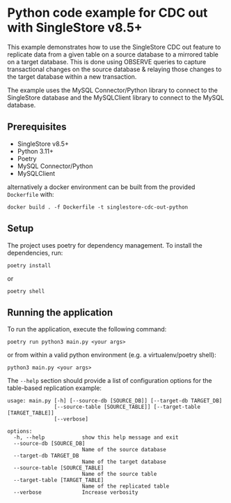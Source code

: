 # Python code example for CDC out with SingleStore v8.5+

This example demonstrates how to use the SingleStore CDC out feature to replicate data from a given table on a source
database to a mirrored table on a target database.
This is done using OBSERVE queries to capture transactional changes
on the source database & relaying those changes to the target database within a new transaction.

The example uses the MySQL Connector/Python library
to connect to the SingleStore database and the MySQLClient library to connect to the MySQL database.

## Prerequisites
- SingleStore v8.5+
- Python 3.11+
- Poetry
- MySQL Connector/Python
- MySQLClient

alternatively a docker environment can be built from the provided `Dockerfile` with:
```shell
docker build . -f Dockerfile -t singlestore-cdc-out-python
```

## Setup

The project uses poetry for dependency management. To install the dependencies, run:
```shell
poetry install
```
or 
```shell
poetry shell
```

## Running the application

To run the application, execute the following command:
```shell
poetry run python3 main.py <your args>
```
or from within a valid python environment (e.g. a virtualenv/poetry shell):
```shell
python3 main.py <your args>
```

The `--help` section should provide a list of configuration options for the table-based replication example:
```shell
usage: main.py [-h] [--source-db [SOURCE_DB]] [--target-db TARGET_DB]
               [--source-table [SOURCE_TABLE]] [--target-table [TARGET_TABLE]]
               [--verbose]

options:
  -h, --help            show this help message and exit
  --source-db [SOURCE_DB]
                        Name of the source database
  --target-db TARGET_DB
                        Name of the target database
  --source-table [SOURCE_TABLE]
                        Name of the source table
  --target-table [TARGET_TABLE]
                        Name of the replicated table
  --verbose             Increase verbosity
```



